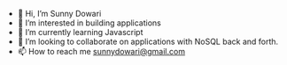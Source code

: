 - 👋 Hi, I’m Sunny Dowari
- 👀 I’m interested in building applications
- 🌱 I’m currently learning Javascript
- 💞️ I’m looking to collaborate on applications with NoSQL back and forth.
- 📫 How to reach me sunnydowari@gmail.com

<!---
blueyottle/blueyottle is a ✨ special ✨ repository because its `README.md` (this file) appears on your GitHub profile.
You can click the Preview link to take a look at your changes.
--->
